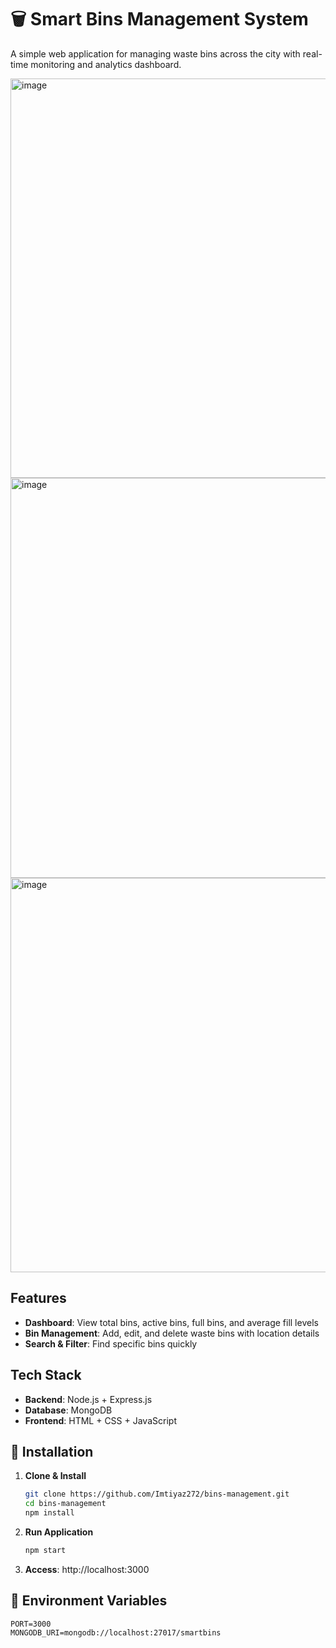 # 🗑️ Smart Bins Management System

A simple web application for managing waste bins across the city with real-time monitoring and analytics dashboard.


<img width="1365" height="639" alt="image" src="https://github.com/user-attachments/assets/b414b4bc-4e96-4c9e-b46c-ac11e8abc4c3" />
<img width="1364" height="640" alt="image" src="https://github.com/user-attachments/assets/5fa72831-cda6-4843-a26b-ce57fe95ac7d" />
<img width="1365" height="631" alt="image" src="https://github.com/user-attachments/assets/6d1f4c9b-de1b-4f3e-8569-4a8e3a4e2547" />


## Features

- **Dashboard**: View total bins, active bins, full bins, and average fill levels
- **Bin Management**: Add, edit, and delete waste bins with location details
- **Search & Filter**: Find specific bins quickly

## Tech Stack

- **Backend**: Node.js + Express.js
- **Database**: MongoDB
- **Frontend**: HTML + CSS + JavaScript

## 🚀 Installation

1. **Clone & Install**
   ```bash
   git clone https://github.com/Imtiyaz272/bins-management.git
   cd bins-management
   npm install
   ```

2. **Run Application**
   ```bash
   npm start
   ```
   
3. **Access**: http://localhost:3000

## 🔧 Environment Variables

```env
PORT=3000
MONGODB_URI=mongodb://localhost:27017/smartbins
```
